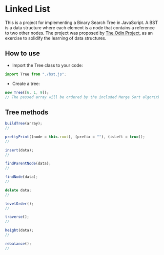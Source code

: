# Linked List

This is a project for implementing a Binary Search Tree in JavaScript. A BST is a data structure where each element is a node that contains a reference to two other nodes. The project was proposed by [The Odin Project](https://www.theodinproject.com), as an exercise to solidify the learning of data structures.

## How to use

- Import the Tree class to your code:

```javascript
import Tree from "./bst.js";
```

- Create a tree:

```javascript
new Tree([6, 1, 9]);
// The passed array will be ordered by the included Merge Sort algorithm
```

## Tree methods

```javascript
buildTree(array);
//

prettyPrint((node = this.root), (prefix = ""), (isLeft = true));
//

insert(data);
//

findParentNode(data);
//

findNode(data);
//

delete data;
//

levelOrder();
//

traverse();
//

height(data);
//

rebalance();
//
```
